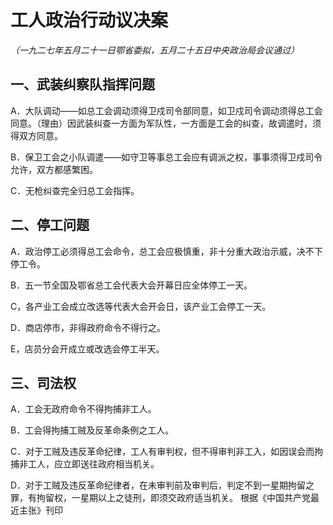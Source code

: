 # 工人政治行动议决案

*（一九二七年五月二十一日鄂省委拟，五月二十五日中央政治局会议通过）*

## 一、武装纠察队指挥问题

 A．大队调动——如总工会调动须得卫戍司令部同意，如卫戍司令调动须得总工会同意。（理由）因武装纠查一方面为军队性，一方面是工会的纠查，故调遣时，须得双方同意。

 B．保卫工会之小队调遣——如守卫等事总工会应有调派之权，事事须得卫戍司令允许，双方都感繁困。

 C．无枪纠查完全归总工会指挥。
## 二、停工问题

 A．政治停工必须得总工会命令，总工会应极慎重，非十分重大政治示威，决不下停工令。

 B．五一节全国及鄂省总工会代表大会开幕日应全体停工一天。

 C，各产业工会成立改选等代表大会开会日，该产业工会停工一天。

 D．商店停市，非得政府命令不得行之。

 E，店员分会开成立或改选会停工半天。
## 三、司法权

 A．工会无政府命令不得拘捕非工人。

 B．工会得拘捕工贼及反革命条例之工人。

 C．对于工贼及违反革命纪律，工人有审判权，但不得审判非工入，如因误会而拘捕非工人，应立即送往政府相当机关。

 D．对于工贼及违反革命纪律者，在未审判前及审判后，判定不到一星期拘留之罪，有拘留权，一星期以上之徒刑，即须交政府适当机关。
根据《中国共产党最近主张》刊印